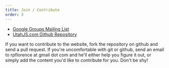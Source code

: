 ```yaml
--- 
title: Join / Contribute
order: 3
---
```


* [Google Groups Mailing List](http://groups.google.com/group/utahjs)
* [UtahJS.com Github Repository](https://github.com/UtahJS/utahjs.com)

If you want to contribute to the website, fork the repository on github and send a pull request. If you're uncomfortable with git or github, send an email to rpflorence at gmail dot com and he'll either help you figure it out, or simply add the content you'd like to contribute for you.  Don't be shy!
